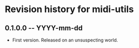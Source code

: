 # Revision history for midi-utils

## 0.1.0.0  -- YYYY-mm-dd

* First version. Released on an unsuspecting world.
